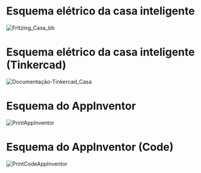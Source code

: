 # Esquema elétrico da casa inteligente
![Fritzing_Casa_bb](https://github.com/Miqueias431/Projeto_Integrador/assets/129800730/5097f65d-fba8-47ba-81fa-64c2b11d66c5)

# Esquema elétrico da casa inteligente (Tinkercad)
![Documentação-Tinkercad_Casa](https://github.com/Miqueias431/Projeto_Integrador/assets/129800730/f91a0f5e-5c71-4224-ab43-acfaa8779550)

# Esquema do AppInventor
![PrintAppInventor](https://github.com/Miqueias431/Projeto_Integrador/assets/129800730/5f808687-d06f-4c30-bc96-b8f328e951c2)

# Esquema do AppInventor (Code)
![PrintCodeAppInventor](https://github.com/Miqueias431/Projeto_Integrador/assets/129800730/c3ae123b-0cfc-42c9-8066-ef4ed26df353)
